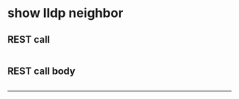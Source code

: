 # show lldp neighbor

## REST call

```

```

## REST call body 

```

```

---

<pre>


</pre>




